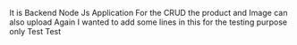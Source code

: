 It is Backend Node Js Application For the CRUD the product and Image can also upload
Again I wanted to add some lines in this for the testing purpose only
Test
Test
